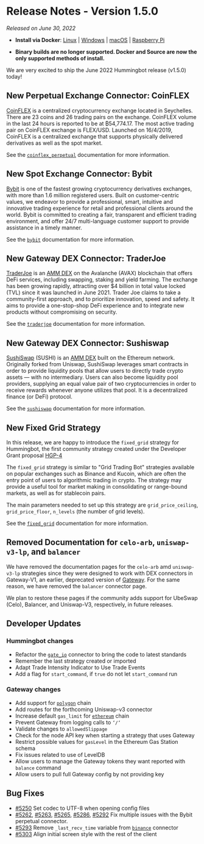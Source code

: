 # Release Notes - Version 1.5.0

*Released on June 30, 2022*

- **Install via Docker**: [Linux](/installation/docker/#linuxubuntu) | [Windows](/installation/docker/#windows) | [macOS](/installation/docker/#macos) | [Raspberry Pi](/installation/raspberry-pi/#install-via-docker)

- **Binary builds are no longer supported. Docker and Source are now the only supported methods of install.**


We are very excited to ship the June 2022 Hummingbot release (v1.5.0) today!

## New Perpetual Exchange Connector: CoinFLEX

[CoinFLEX](https://coinflex.com/home) is a centralized cryptocurrency exchange located in Seychelles. There are 23 coins and 26 trading pairs on the exchange. CoinFLEX volume in the last 24 hours is reported to be at ₿54,774.17. The most active trading pair on CoinFLEX exchange is FLEX/USD. Launched on 16/4/2019, CoinFLEX is a centralized exchange that supports physically delivered derivatives as well as the spot market.

See the [`coinflex_perpetual`](/exchanges/coinflex-perpetual/) documentation for more information.

## New Spot Exchange Connector: Bybit 

[Bybit](https://www.bybit.com/) is one of the fastest growing cryptocurrency derivatives exchanges, with more than 1.6 million registered users. Built on customer-centric values, we endeavor to provide a professional, smart, intuitive and innovative trading experience for retail and professional clients around the world. Bybit is committed to creating a fair, transparent and efficient trading environment, and offer 24/7 multi-language customer support to provide assistance in a timely manner.

See the [`bybit`](/exchanges/bybit/) documentation for more information.

## New Gateway DEX Connector: TraderJoe

[TraderJoe](https://traderjoexyz.com/) is an [AMM DEX](/gateway/exchanges/amm) on the Avalanche (AVAX) blockchain that offers DeFi services, including swapping, staking and yield farming. The exchange has been growing rapidly, attracting over $4 billion in total value locked (TVL) since it was launched in June 2021. Trader Joe claims to take a community-first approach, and to prioritize innovation, speed and safety. It aims to provide a one-stop-shop DeFi experience and to integrate new products without compromising on security.

See the [`traderjoe`](/gateway/exchanges/tradejoe/) documentation for more information.

## New Gateway DEX Connector: Sushiswap

[SushiSwap](https://app.sushi.com/swap) (SUSHI) is an [AMM DEX](/gateway/exchanges/amm) built on the Ethereum network. Originally forked from Uniswap, SushiSwap leverages smart contracts in order to provide liquidity pools that allow users to directly trade crypto assets — with no intermediary. Users can also become liquidity pool providers, supplying an equal value pair of two cryptocurrencies in order to receive rewards whenever anyone utilizes that pool. It is a decentralized finance (or DeFi) protocol.

See the [`sushiswap`](/exchanges/sushiswap/) documentation for more information.

## New Fixed Grid Strategy

In this release, we are happy to introduce the `fixed_grid` strategy for Hummingbot,  the first community strategy created under the Developer Grant proposal [HGP-4](https://snapshot.org/#/hbot.eth/proposal/0xd0c5b54badfd631d7433da0f76795a9dc0d82fc66596d547cda2f3537f903e3f)

The `fixed_grid` strategy is similar to "Grid Trading Bot" strategies available on popular exchanges such as Binance and Kucoin, which are often the entry point of users to algorithmic trading in crypto. The strategy may provide a useful tool for market making in consolidating or range-bound markets, as well as for stablecoin pairs. 

The main parameters needed to set up this strategy are `grid_price_ceiling`, `grid_price_floor`, `n_levels` (the number of grid levels).

See the [`fixed_grid`](/strategies/fixed-grid) documentation for more information.

## Removed Documentation for `celo-arb`, `uniswap-v3-lp`, and `balancer`

We have removed the documentation pages for the `celo-arb` amd `uniswap-v3-lp` strategies since they were designed to work with DEX connectors in Gateway-V1, an earlier, deprecated version of [Gateway](/gateway). For the same reason, we have removed the `balancer` connector page.

We plan to restore these pages if the community adds support for UbeSwap (Celo), Balancer, and Uniswap-V3, respectively, in future releases.

## Developer Updates

### Hummingbot changes

- Refactor the [`gate_io`](/exchanges/gate-io/) connector to bring the code to latest standards
- Remember the last strategy created or imported
- Adapt Trade Intensity Indicator to Use Trade Events
- Add a flag for `start_command`, if `true` do not let `start_command` run

### Gateway changes

- Add support for [`polygon`](https://github.com/hummingbot/hummingbot/tree/master/gateway/src/chains/polygon) chain
- Add routes for the forthcoming Uniswap-v3 connector
- Increase default `gas_limit` for [`ethereum`](/gateway/chains/ethereum) chain
- Prevent Gateway from logging calls to `‘/‘`
- Validate changes to `allowedSlippage`
- Check for the node API key when starting a strategy that uses Gateway	
- Restrict possible values for `gasLevel` in the Ethereum Gas Station schema	
- Fix issues related to use of LevelDB
- Allow users to manage the Gateway tokens they want reported with `balance` command	
- Allow users to pull full Gateway config by not providing key

## Bug Fixes

- [#5250](https://github.com/hummingbot/hummingbot/issues/5250) Set codec to UTF-8 when opening config files
- [#5262](https://github.com/hummingbot/hummingbot/pull/5262), [#5263](https://github.com/hummingbot/hummingbot/pull/5263), [#5265](https://github.com/hummingbot/hummingbot/pull/5265), [#5286](https://github.com/hummingbot/hummingbot/pull/5262), [#5292](https://github.com/hummingbot/hummingbot/pull/5292) Fix multiple issues with the Bybit perpetual connector.
- [#5293](https://github.com/hummingbot/hummingbot/issues/5293) Remove `_last_recv_time` variable from [`binance`](/exchanges/binance) connector
- [#5303](https://github.com/hummingbot/hummingbot/issues/5303) Align initial screen style with the rest of the client





